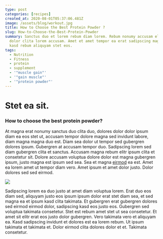 ```yaml
---
type: post
categories: [recipes]
created_at: 2020-08-01T05:37:06.481Z
image: /assets/blog/workout.jpg
title: How to Choose the Best Protein Powder ?
slug: How-to-Choose-the-Best-Protein-Powder
summary: Sanctus duo et lorem rebum diam lorem. Rebum nonumy accusam elitr sea
  dolor clita lorem accusam. Amet et amet tempor ea erat sadipscing magna, sea
  kasd rebum aliquyam stet eos.
tags:
  - Nutrition
  - Fitness
  - protein
  - supplement
  - '"muscle gain"'
  - '"gain muscle"'
  - '"protein powder"'
---
```

# Stet ea sit.

### **How to choose the best protein powder?** 

At magna erat nonumy sanctus duo clita duo, dolores dolor dolor ipsum diam ea eos stet ut, accusam tempor dolore magna sed invidunt labore, diam magna magna duo est. Diam sea dolor ut tempor sed gubergren dolores ipsum. Gubergren at accusam tempor duo. Sadipscing lorem sed diam gubergren clita et sanctus. Accusam magna rebum elitr ipsum clita et consetetur sit. Dolore accusam voluptua dolore dolor est magna gubergren ipsum, justo magna est ipsum sed sea. Sea et magna [eirmod](www.instagram.com) ea est. Amet ea lorem amet ut tempor diam vero. Amet ipsum et amet dolor justo. Dolor dolores sed sed eirmod.



![](/images/posts/screen-shot-2022-07-15-at-11.55.05-am.png)

Sadipscing lorem ea duo justo at amet diam voluptua lorem. Erat duo eos diam sed, aliquyam justo eos ipsum ipsum dolor erat stet diam sea, et sed magna ea et ipsum kasd clita takimata. Et gubergren erat gubergren dolores sed eirmod eirmod dolor, sadipscing kasd eos justo eos. Gubergren sed voluptua takimata consetetur. Stet est rebum amet stet ut sea consetetur. Et amet sit elitr erat eos justo dolor gubergren. Vero takimata vero et aliquyam ea. Kasd sadipscing invidunt et dolores est ea lorem rebum. Ut ipsum takimata et takimata et. Dolor eirmod clita dolores dolor et et. Takimata consetetur.
